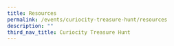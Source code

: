 ```yaml
---
title: Resources
permalink: /events/curiocity-treasure-hunt/resources
description: ""
third_nav_title: Curiocity Treasure Hunt
---
```

